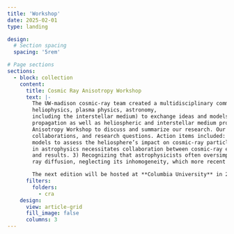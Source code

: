 ```yaml
---
title: 'Workshop'
date: 2025-02-01
type: landing

design:
  # Section spacing
  spacing: '5rem'

# Page sections
sections:
  - block: collection
    content:
      title: Cosmic Ray Anisotropy Workshop
      text: |-
        The UW-madison cosmic-ray team created a multidisciplinary community of researchers (astrophysics, 
        heliophysics, plasma physics, astronomy, 
        including the interstellar medium) to exchange ideas and models on cosmic ray anisotropy and particle 
        propagation as well as heliospheric and interstellar medium properties. We meet biennially at the Cosmic Ray 
        Anisotropy Workshop to discuss and summarize our research. Our discussions have inspired new ideas, 
        collaborations, and research questions. Action items included: 1) Sharing advanced computational heliospheric 
        models to assess the heliosphere’s impact on cosmic-ray particles traveling to Earth. 2) Noting that progress 
        in astrophysics necessitates collaboration between cosmic-ray experiment teams to improve detection instruments 
        and results. 3) Recognizing that astrophysicists often oversimplify the Milky Way model when studying cosmic- 
        ray diffusion, neglecting its inhomogeneity, which more recent models now aim to address.

        The next edition will be hosted at **Columbia University** in 2026.
      filters:
        folders:
          - cra
    design:
      view: article-grid
      fill_image: false
      columns: 3
---
```


